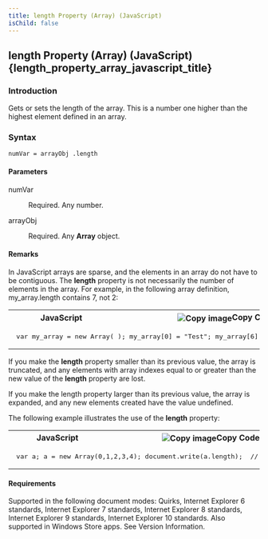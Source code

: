 ```yaml
---
title: length Property (Array) (JavaScript)
isChild: false
---
```


## length Property (Array) (JavaScript) {length_property_array_javascript_title}

### Introduction 

 Gets or sets the length of the array. This is a number one higher than the highest element defined in an array.

### Syntax 

```
numVar = arrayObj .length
```

#### Parameters 

<div id="sectionSection0" class="section" name="collapseableSection" style="" expanded="true">
  <dl class="authored">
    <dt>
      <span class="parameter" sdata="paramReference" xmlns:util="util">numVar</span>
    </dt>
    <dd>
      <p xmlns:util="util">
        Required. Any number.
      </p>
    </dd>
    <dt>
      <span class="parameter" sdata="paramReference" xmlns:util="util">arrayObj</span>
    </dt>
    <dd>
      <p xmlns:util="util">
        Required. Any <b>Array</b> object.
      </p>
    </dd>
  </dl>
</div>

#### Remarks 

<div id="languageReferenceRemarksSection" class="section" name="collapseableSection" style="">
  <p xmlns:util="util">
    In JavaScript arrays are sparse, and the elements in an array do not have to be contiguous. The <b>length</b> property is not necessarily the number of elements in the array. For example, in the
    following array definition, <span class="code">my_array.length</span> contains 7, not 2:
  </p>
  <div class="code">
    <table width="100%" cellspacing="0" cellpadding="0">
      <tr>
        <th>
          JavaScript&nbsp;
        </th>
        <th>
          <span class="copyCode" onclick="CopyCode(this)" onkeypress="CopyCode_CheckKey(this, event)" onmouseover="ChangeCopyCodeIcon(this)" onmouseout="ChangeCopyCodeIcon(this)" tabindex=
          "0"><img class="copyCodeImage" name="ccImage" align="absmiddle" alt="Copy image" title="Copy image" src="../icons/copycode.gif" />Copy Code</span>
        </th>
      </tr>
      <tr>
        <td colspan="2">
          <pre>
 var my_array = new Array( ); my_array[0] = "Test"; my_array[6] = "Another Test"; 
</pre>
        </td>
      </tr>
    </table>
  </div>
  <p xmlns:util="util">
    If you make the <b>length</b> property smaller than its previous value, the array is truncated, and any elements with array indexes equal to or greater than the new value of the <b>length</b>
    property are lost.
  </p>
  <p xmlns:util="util">
    If you make the length property larger than its previous value, the array is expanded, and any new elements created have the value <span sdata="langKeyword" value="undefined"><span class=
    "keyword">undefined</span></span>.
  </p>
  <p xmlns:util="util">
    The following example illustrates the use of the <b>length</b> property:
  </p>
  <div class="code">
    <table width="100%" cellspacing="0" cellpadding="0">
      <tr>
        <th>
          JavaScript&nbsp;
        </th>
        <th>
          <span class="copyCode" onclick="CopyCode(this)" onkeypress="CopyCode_CheckKey(this, event)" onmouseover="ChangeCopyCodeIcon(this)" onmouseout="ChangeCopyCodeIcon(this)" tabindex=
          "0"><img class="copyCodeImage" name="ccImage" align="absmiddle" alt="Copy image" title="Copy image" src="../icons/copycode.gif" />Copy Code</span>
        </th>
      </tr>
      <tr>
        <td colspan="2">
          <pre>
 var a; a = new Array(0,1,2,3,4); document.write(a.length);  // Output // 5 
</pre>
        </td>
      </tr>
    </table>
  </div>
</div>

#### Requirements 

<div id="requirementsTitleSection" class="section" name="collapseableSection" style="">
  <p xmlns:util="util"></p>
  <p>
    Supported in the following document modes: Quirks, Internet Explorer 6 standards, Internet Explorer 7 standards, Internet Explorer 8 standards, Internet Explorer 9 standards, Internet Explorer 10
    standards. Also supported in Windows Store apps. See Version Information.
  </p>
</div>

